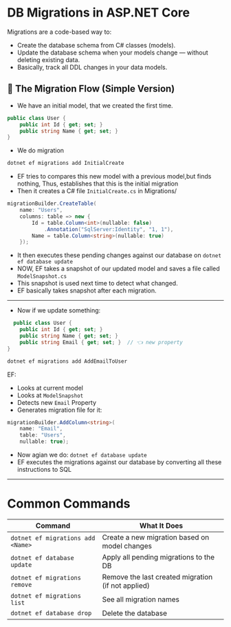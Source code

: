 # DB Migrations in ASP.NET Core

Migrations are a code-based way to:
- Create the database schema from C# classes (models).
- Update the database schema when your models change — without deleting existing data.
- Basically, track all DDL changes in your data models.

## 🔄 The Migration Flow (Simple Version)

- We have an initial model, that we created the first time.

```csharp
public class User {
    public int Id { get; set; }
    public string Name { get; set; }
}
```
- We do migration

```bash
dotnet ef migrations add InitialCreate
```

- EF tries to compares this new model with a previous model,but finds nothing, Thus, establishes that this is the initial migration
- Then it creates a C# file `InitialCreate.cs` in Migrations/

```csharp
migrationBuilder.CreateTable(
    name: "Users",
    columns: table => new {
        Id = table.Column<int>(nullable: false)
            .Annotation("SqlServer:Identity", "1, 1"),
        Name = table.Column<string>(nullable: true)
    });
```

- It then executes these pending changes against our database on `dotnet ef database update`
- NOW, EF takes a snapshot of our updated model and saves a file called `ModelSnapshot.cs`
- This snapshot is used next time to detect what changed.
- EF basically takes snapshot after each migration.

---

- Now if we update something:

```csharp
  public class User {
    public int Id { get; set; }
    public string Name { get; set; }
    public string Email { get; set; }  // 👈 new property
}
```

```bash
dotnet ef migrations add AddEmailToUser
```

EF:
- Looks at current model
- Looks at `ModelSnapshot`
- Detects new `Email` Property
- Generates migration file for it:

```csharp
migrationBuilder.AddColumn<string>(
    name: "Email",
    table: "Users",
    nullable: true);
```

- Now agian we do: `dotnet ef database update`
- EF executes the migrations against our database by converting all these instructions to SQL

---

# Common Commands

| Command                           | What It Does                                       |
| --------------------------------- | -------------------------------------------------- |
| `dotnet ef migrations add <Name>` | Create a new migration based on model changes      |
| `dotnet ef database update`       | Apply all pending migrations to the DB             |
| `dotnet ef migrations remove`     | Remove the last created migration (if not applied) |
| `dotnet ef migrations list`       | See all migration names                            |
| `dotnet ef database drop`         | Delete the database                                |
